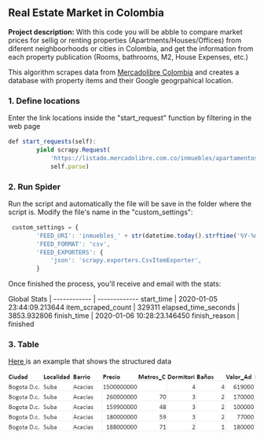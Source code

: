 ## Real Estate Market in Colombia

**Project description:** With this code you will be abble to compare market prices for sellig or renting properties (Apartments/Houses/Offices) from diferent neighboorhoods or cities in Colombia, and get the information from each property publication (Rooms, bathrooms, M2, House Expenses, etc.)

This algorithm scrapes data from [Mercadolibre Colombia](https://www.mercadolibre.com.co/inmuebles) and creates a database with property items and their Google geogrpahical location.


### 1. Define locations

Enter the link locations inside the "start_request" function by filtering in the web page 

```javascript
def start_requests(self):
        yield scrapy.Request(
            'https://listado.mercadolibre.com.co/inmuebles/apartamentos/venta/bogota-dc/suba/acacias/_DisplayType_LF',
            self.parse)
```

### 2. Run Spider

Run the script and automatically the file will be save in the folder where the script is. Modify the file's name in the "custom_settings":

```javascript
 custom_settings = {
        'FEED_URI': 'inmuebles_' + str(datetime.today().strftime('%Y-%m-%d')) + '.csv',
        'FEED_FORMAT': 'csv',
        'FEED_EXPORTERS': {
            'json': 'scrapy.exporters.CsvItemExporter',
        }
```
Once finished the process, you'll receive and email with the stats:

Global Stats | 
------------ | -------------
start_time | 2020-01-05 23:44:09.213644
item_scraped_count | 329311
elapsed_time_seconds | 3853.932806
finish_time | 2020-01-06 10:28:23.146450
finish_reason | finished


### 3. Table

[Here ](https://www.dropbox.com/s/83q7mc0n3eodb1n/Base_Datos_ejemplo.xlsx?dl=0)is an example that shows the structured data

<img src="images/Table.PNG?raw=true"/>

